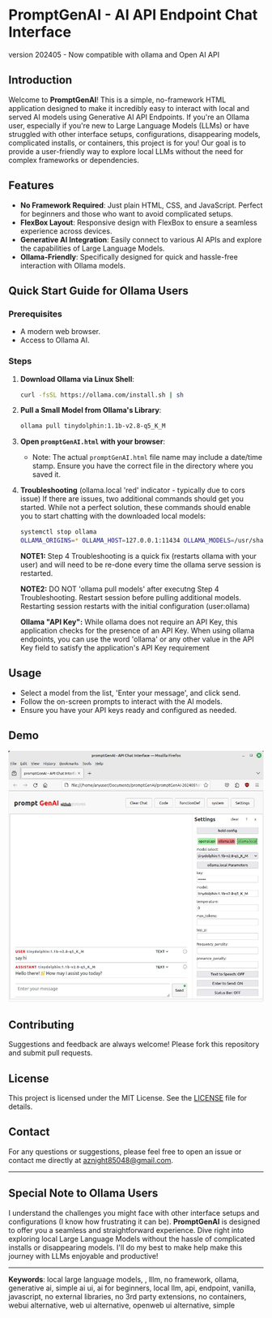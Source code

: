 # PromptGenAI - AI API Endpoint Chat Interface
version 202405 - Now compatible with ollama and Open AI API

## Introduction
Welcome to **PromptGenAI**! This is a simple, no-framework HTML application designed to make it incredibly easy to interact with local and served AI models using Generative AI API Endpoints. If you're an Ollama user, especially if you're new to Large Language Models (LLMs) or have struggled with other interface setups, configurations, disappearing models, complicated installs, or containers, this project is for you! Our goal is to provide a user-friendly way to explore local LLMs without the need for complex frameworks or dependencies.

## Features
- **No Framework Required**: Just plain HTML, CSS, and JavaScript. Perfect for beginners and those who want to avoid complicated setups.
- **FlexBox Layout**: Responsive design with FlexBox to ensure a seamless experience across devices.
- **Generative AI Integration**: Easily connect to various AI APIs and explore the capabilities of Large Language Models.
- **Ollama-Friendly**: Specifically designed for quick and hassle-free interaction with Ollama models.

## Quick Start Guide for Ollama Users

### Prerequisites
- A modern web browser.
- Access to Ollama AI.

### Steps
1. **Download Ollama via Linux Shell**:
    ```sh
    curl -fsSL https://ollama.com/install.sh | sh
    ```

2. **Pull a Small Model from Ollama's Library**:
    ```sh
    ollama pull tinydolphin:1.1b-v2.8-q5_K_M
    ```

3. **Open `promptGenAI.html` with your browser**:
   - Note: The actual `promptGenAI.html` file name may include a date/time stamp. Ensure you have the correct file in the directory where you saved it.

4. **Troubleshooting** (ollama.local 'red' indicator - typically due to cors issue)
   If there are issues, two additional commands should get you started. While not a perfect solution, these commands should enable you to start chatting with the downloaded local models:
    ```sh
    systemctl stop ollama
    OLLAMA_ORIGINS=* OLLAMA_HOST=127.0.0.1:11434 OLLAMA_MODELS=/usr/share/ollama/.ollama/models ollama serve
    ```
   **NOTE1:** Step 4 Troubleshooting is a quick fix (restarts ollama with your user) and
              will need to be re-done every time the ollama serve session is restarted.
   
   **NOTE2:** DO NOT 'ollama pull models' after executng Step 4 Troubleshooting.
              Restart session before pulling additional models.
              Restarting session restarts with the initial configuration (user:ollama)
   
    **Ollama "API Key":** While ollama does not require an API Key, this application checks for the presence of an API Key. When using ollama endpoints, you can use the word 'ollama' or any other value in the API Key field to satisfy the application's API Key requirement
   
   
## Usage
- Select a model from the list, 'Enter your message', and click send.
- Follow the on-screen prompts to interact with the AI models.
- Ensure you have your API keys ready and configured as needed.

## Demo
![promptGenAI w/ ollama](promptGenAI-ollama.jpg)


## Contributing
Suggestions and feedback are always welcome! Please fork this repository and submit pull requests.

## License
This project is licensed under the MIT License. See the [LICENSE](LICENSE) file for details.

## Contact
For any questions or suggestions, please feel free to open an issue or contact me directly at [aznight85048@gmail.com](mailto:aznight85048@gmail.com).

---

## Special Note to Ollama Users
I understand the challenges you might face with other interface setups and configurations (I know how frustrating it can be). **PromptGenAI** is designed to offer you a seamless and straightforward experience. Dive right into exploring local Large Language Models without the hassle of complicated installs or disappearing models. I'll do my best to make help make this journey with LLMs enjoyable and productive!

---

**Keywords**: local large language models, , lllm, no framework, ollama, generative ai, simple ai ui, ai for beginners, local llm, api, endpoint, vanilla, javascript, no external libraries, no 3rd party extensions, no containers, webui alternative, web ui alternative, openweb ui alternative, simple
